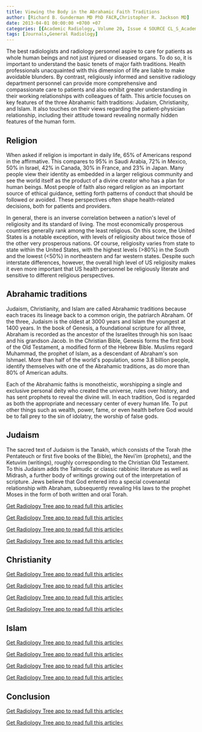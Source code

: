 ```yaml
---
title: Viewing the Body in the Abrahamic Faith Traditions
author: [Richard B. Gunderman MD PhD FACR,Christopher R. Jackson MD]
date: 2013-04-01 00:00:00 +0700 +07
categories: [{Academic Radiology, Volume 20, Issue 4 SOURCE CL_S_AcademicRadiologyVolume20Issue4 1}]
tags: [Journals,General Radiology]
---
```

The best radiologists and radiology personnel aspire to care for patients as whole human beings and not just injured or diseased organs. To do so, it is important to understand the basic tenets of major faith traditions. Health professionals unacquainted with this dimension of life are liable to make avoidable blunders. By contrast, religiously informed and sensitive radiology department personnel can provide more comprehensive and compassionate care to patients and also exhibit greater understanding in their working relationships with colleagues of faith. This article focuses on key features of the three Abrahamic faith traditions: Judaism, Christianity, and Islam. It also touches on their views regarding the patient-physician relationship, including their attitude toward revealing normally hidden features of the human form.

## Religion

When asked if religion is important in daily life, 65% of Americans respond in the affirmative. This compares to 95% in Saudi Arabia, 72% in Mexico, 50% in Israel, 42% in Canada, 30% in France, and 23% in Japan. Many people view their identity as embedded in a larger religious community and see the world itself as the product of a divine creator who has a plan for human beings. Most people of faith also regard religion as an important source of ethical guidance, setting forth patterns of conduct that should be followed or avoided. These perspectives often shape health-related decisions, both for patients and providers.

In general, there is an inverse correlation between a nation's level of religiosity and its standard of living. The most economically prosperous countries generally rank among the least religious. On this score, the United States is a notable exception, with levels of religiosity about twice those of the other very prosperous nations. Of course, religiosity varies from state to state within the United States, with the highest levels (>80%) in the South and the lowest (<50%) in northeastern and far western states. Despite such interstate differences, however, the overall high level of US religiosity makes it even more important that US health personnel be religiously literate and sensitive to different religious perspectives.

## Abrahamic traditions

Judaism, Christianity, and Islam are called Abrahamic traditions because each traces its lineage back to a common origin, the patriarch Abraham. Of the three, Judaism is the oldest at 3000 years and Islam the youngest at 1400 years. In the book of Genesis, a foundational scripture for all three, Abraham is recorded as the ancestor of the Israelites through his son Isaac and his grandson Jacob. In the Christian Bible, Genesis forms the first book of the Old Testament, a modified form of the Hebrew Bible. Muslims regard Muhammad, the prophet of Islam, as a descendant of Abraham's son Ishmael. More than half of the world's population, some 3.8 billion people, identify themselves with one of the Abrahamic traditions, as do more than 80% of American adults.

Each of the Abrahamic faiths is monotheistic, worshipping a single and exclusive personal deity who created the universe, rules over history, and has sent prophets to reveal the divine will. In each tradition, God is regarded as both the appropriate and necessary center of every human life. To put other things such as wealth, power, fame, or even health before God would be to fall prey to the sin of idolatry, the worship of false gods.

## Judaism

The sacred text of Judaism is the Tanakh, which consists of the Torah (the Pentateuch or first five books of the Bible), the Nevi'im (prophets), and the Ketuvim (writings), roughly corresponding to the Christian Old Testament. To this Judaism adds the Talmudic or classic rabbinic literature as well as Midrash, a further body of writings growing out of the interpretation of scripture. Jews believe that God entered into a special covenantal relationship with Abraham, subsequently revealing His laws to the prophet Moses in the form of both written and oral Torah.

[Get Radiology Tree app to read full this article<](https://clinicalpub.com/app)

[Get Radiology Tree app to read full this article<](https://clinicalpub.com/app)

[Get Radiology Tree app to read full this article<](https://clinicalpub.com/app)

[Get Radiology Tree app to read full this article<](https://clinicalpub.com/app)

## Christianity

[Get Radiology Tree app to read full this article<](https://clinicalpub.com/app)

[Get Radiology Tree app to read full this article<](https://clinicalpub.com/app)

[Get Radiology Tree app to read full this article<](https://clinicalpub.com/app)

[Get Radiology Tree app to read full this article<](https://clinicalpub.com/app)

## Islam

[Get Radiology Tree app to read full this article<](https://clinicalpub.com/app)

[Get Radiology Tree app to read full this article<](https://clinicalpub.com/app)

[Get Radiology Tree app to read full this article<](https://clinicalpub.com/app)

[Get Radiology Tree app to read full this article<](https://clinicalpub.com/app)

## Conclusion

[Get Radiology Tree app to read full this article<](https://clinicalpub.com/app)

[Get Radiology Tree app to read full this article<](https://clinicalpub.com/app)